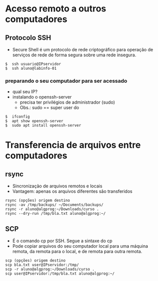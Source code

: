 # Acesso remoto a outros computadores

## Protocolo SSH
- Secure Shell é um protocolo de rede criptográfico para operação de serviços de rede de forma segura sobre uma rede insegura.

~~~
$  ssh usuario@IPservidor
$  ssh aluno@labinfo-01
~~~

### preparando o seu computador para ser acessado
- qual seu IP?
- instalando o openssh-server
  - precisa ter privilégios de administrador (sudo)
  - Obs.:  sudo == super user do

~~~
$  ifconfig
$  apt show openssh-server
$  sudo apt install openssh-server
~~~


# Transferencia de arquivos entre computadores

## rsync
- Sincronização de arquivos remotos e locais
- Vantagem: apenas os arquivos diferentes são transferidos

~~~
rsync (opções) origem destino
rsync -av /tmp/backups/ ~/Documents/backups/
rsync -r aluno@algprog:~/Downloads/curso .
rsync --dry-run /tmp/bla.txt aluno@algprog:~/
~~~

## SCP
- É o comando cp por SSH. Segue a sintaxe do cp
- Pode copiar arquivos do seu computador local para uma máquina remota, da remota para o local, e de remota para outra remota.

~~~
scp (opções) origem destino
scp bla.txt user@IPservidor:/tmp/
scp -r aluno@algprog:~/Downloads/curso .
scp user@IPservidor:/tmp/bla.txt aluno@algprog:~/
~~~


